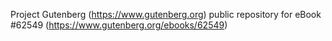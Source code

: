 Project Gutenberg (https://www.gutenberg.org) public repository for
eBook #62549 (https://www.gutenberg.org/ebooks/62549)
